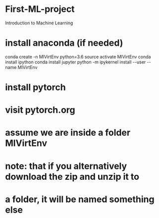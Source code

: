 # First-ML-project
Introduction to Machine Learning

# install anaconda (if needed)

conda create -n MlVirtEnv python=3.6
source activate MlVirtEnv
conda install ipython
conda install jupyter
python -m ipykernel install --user --name MlVirtEnv

# install pytorch
# visit pytorch.org

# assume we are inside a folder MlVirtEnv
# note: that if you alternatively download the zip and unzip it to
#   a folder, it will be named something else
